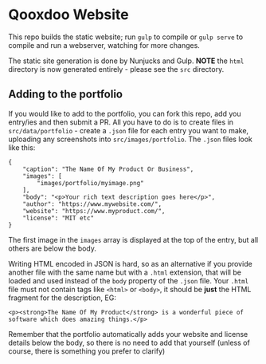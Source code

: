 # Qooxdoo Website

This repo builds the static website; run `gulp` to compile or `gulp serve` to compile and run a webserver, watching for more changes.

The static site generation is done by Nunjucks and Gulp.  **NOTE** the `html` directory is now generated entirely - please see the
`src` directory.

## Adding to the portfolio

If you would like to add to the portfolio, you can fork this repo, add you entry/ies and then submit a PR.  All you have to do
is to create files in `src/data/portfolio` - create a `.json` file for each entry you want to make, uploading any screenshots
into `src/images/portfolio`.  The `.json` files look like this:

```
{
    "caption": "The Name Of My Product Or Business",
    "images": [
        "images/portfolio/myimage.png"
    ],
    "body": "<p>Your rich text description goes here</p>",
    "author": "https://www.mywebsite.com/",
    "website": "https://www.myproduct.com/",
    "license": "MIT etc"
}
```

The first image in the `images` array is displayed at the top of the entry, but all others are below the body.

Writing HTML encoded in JSON is hard, so as an alternative if you provide another file with the same name but with a `.html` 
extension, that will be loaded and used instead of the `body` property of the `.json` file.  Your `.html` file must not
contain tags like `<html>` or `<body>`, it should be **just** the HTML fragment for the description, EG:

```
<p><strong>The Name Of My Product</strong> is a wonderful piece of software which does amazing things.</p>
``` 

Remember that the portfolio automatically adds your website and license details below the body, so there is no need to
add that yourself (unless of course, there is something you prefer to clarify)

 
 
